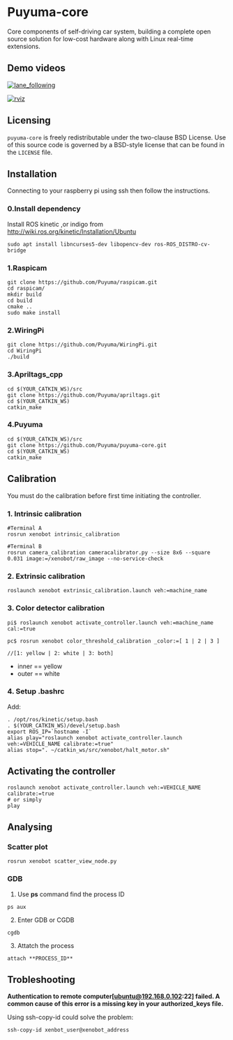 # Puyuma-core

Core components of self-driving car system, building a complete open source solution
for low-cost hardware along with Linux real-time extensions.

## Demo videos

[![lane_following](https://github.com/ncku-ros2-research/xenobot/blob/master/materials/demo_video1.jpeg?raw=true)](https://www.youtube.com/watch?v=84MXc0_F61o)

[![rviz](https://github.com/ncku-ros2-research/xenobot/blob/master/materials/demo_video2.jpeg?raw=true)](https://www.youtube.com/watch?v=XK602hzbORY&feature=youtu.be)

Licensing
---------
`puyuma-core` is freely redistributable under the two-clause BSD License.
Use of this source code is governed by a BSD-style license that can be found
in the `LICENSE` file.

## Installation

Connecting to your raspberry pi using ssh then follow the instructions.

### 0.Install dependency

Install ROS kinetic ,or indigo from
http://wiki.ros.org/kinetic/Installation/Ubuntu

```
sudo apt install libncurses5-dev libopencv-dev ros-ROS_DISTRO-cv-bridge
```

### 1.Raspicam

```
git clone https://github.com/Puyuma/raspicam.git
cd raspicam/
mkdir build
cd build
cmake ..
sudo make install
```

### 2.WiringPi

```
git clone https://github.com/Puyuma/WiringPi.git
cd WiringPi
./build
```

### 3.Apriltags_cpp

```
cd $(YOUR_CATKIN_WS)/src
git clone https://github.com/Puyuma/apriltags.git
cd $(YOUR_CATKIN_WS)
catkin_make
```

### 4.Puyuma

```
cd $(YOUR_CATKIN_WS)/src
git clone https://github.com/Puyuma/puyuma-core.git
cd $(YOUR_CATKIN_WS)
catkin_make
```

## Calibration

You must do the calibration before first time initiating the controller.

### 1. Intrinsic calibration

```
#Terminal A
rosrun xenobot intrinsic_calibration

#Terminal B
rosrun camera_calibration cameracalibrator.py --size 8x6 --square 0.031 image:=/xenobot/raw_image --no-service-check
```

### 2. Extrinsic calibration

```
roslaunch xenobot extrinsic_calibration.launch veh:=machine_name
```

### 3. Color detector calibration

```
pi$ roslaunch xenobot activate_controller.launch veh:=machine_name cal:=true

pc$ rosrun xenobot color_threshold_calibration _color:=[ 1 | 2 | 3 ]

//[1: yellow | 2: white | 3: both]
```
* inner == yellow
* outer == white

### 4. Setup .bashrc

Add:

```
. /opt/ros/kinetic/setup.bash
. $(YOUR_CATKIN_WS)/devel/setup.bash
export ROS_IP=`hostname -I`
alias play="roslaunch xenobot activate_controller.launch veh:=VEHICLE_NAME calibrate:=true"
alias stop=". ~/catkin_ws/src/xenobot/halt_motor.sh"
```

## Activating the controller

```
roslaunch xenobot activate_controller.launch veh:=VEHICLE_NAME calibrate:=true
# or simply
play
```


## Analysing

### Scatter plot

```
rosrun xenobot scatter_view_node.py
```

### GDB

1. Use **ps** command find the process ID

```
ps aux
```

2. Enter GDB or CGDB

```
cgdb
```

3. Attatch the process

```
attach **PROCESS_ID**
```

## Trobleshooting

**Authentication to remote computer[ubuntu@192.168.0.102:22] failed.
A common cause of this error is a missing key in your authorized_keys file.**

Using ssh-copy-id could solve the problem:

```
ssh-copy-id xenbot_user@xenobot_address
```
